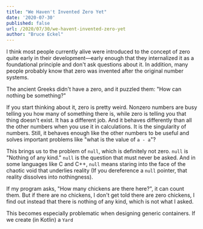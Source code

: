 ```yaml
---
title: "We Haven't Invented Zero Yet"
date: '2020-07-30'
published: false
url: /2020/07/30/we-havent-invented-zero-yet
author: "Bruce Eckel"
---
```


I think most people currently alive were introduced to the concept of zero
quite early in their development&mdash;early enough that they internalized it
as a foundational principle and don't ask questions about it. In addition, many
people probably know that zero was invented after the original number systems.

The ancient Greeks didn't have a zero, and it puzzled them: "How can nothing be
something?"

If you start thinking about it, zero is pretty weird. Nonzero numbers are busy
telling you how many of something there is, while zero is telling you that
thing doesn't exist. It has a different job. And it behaves differently than
all the other numbers when you use it in calculations. It is the singularity of
numbers. Still, it behaves enough like the other numbers to be useful and
solves important problems like "what is the value of `a - a`"?

This brings us to the problem of `null`, which is definitely not zero. `null`
is "Nothing of any kind." `null` is the question that must never be asked. And
in some languages like C and C++, `null` means staring into the face of the
chaotic void that underlies reality (If you dereference a `null` pointer, that
reality dissolves into nothingness).

If my program asks, "How many chickens are there here?", it can count them. But
if there are no chickens, I don't get told there are zero chickens, I find out
instead that there is nothing of any kind, which is not what I asked.

This becomes especially problematic when designing generic containers. If we
create (in Kotlin) a `Yard`
